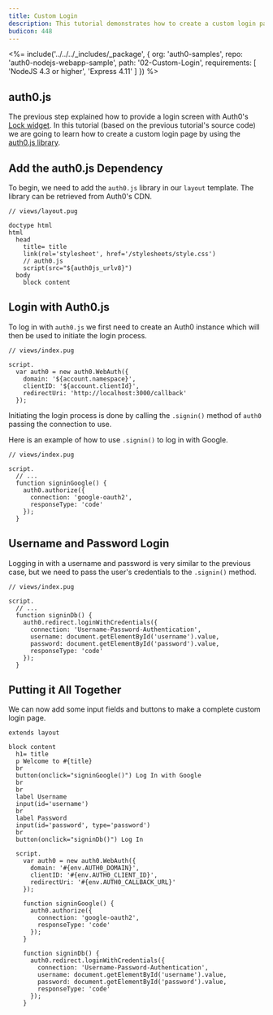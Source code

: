 ```yaml
---
title: Custom Login
description: This tutorial demonstrates how to create a custom login page for your web application by using the auth0.js library
budicon: 448
---
```


<%= include('../../../_includes/_package', {
  org: 'auth0-samples',
  repo: 'auth0-nodejs-webapp-sample',
  path: '02-Custom-Login',
  requirements: [
    'NodeJS 4.3 or higher',
    'Express 4.11'
  ]
}) %>

## auth0.js

The previous step explained how to provide a login screen with Auth0's [Lock widget](/libraries/lock). In this tutorial (based on the previous tutorial's source code) we are going to learn how to create a custom login page by using the [auth0.js library](/libraries/auth0js).

## Add the auth0.js Dependency

To begin, we need to add the `auth0.js` library in our `layout` template. The library can be retrieved from Auth0's CDN.

```pug
// views/layout.pug

doctype html
html
  head
    title= title
    link(rel='stylesheet', href='/stylesheets/style.css')
    // auth0.js
    script(src="${auth0js_urlv8}")
  body
    block content
```

## Login with Auth0.js

To log in with `auth0.js` we first need to create an Auth0 instance which will
then be used to initiate the login process.

```pug
// views/index.pug

script.
  var auth0 = new auth0.WebAuth({
    domain: '${account.namespace}',
    clientID: '${account.clientId}',
    redirectUri: 'http://localhost:3000/callback'
  });
```

Initiating the login process is done by calling the `.signin()` method of `auth0`
passing the connection to use.

Here is an example of how to use `.signin()` to log in with Google.

```pug
// views/index.pug

script.
  // ...
  function signinGoogle() {
    auth0.authorize({
      connection: 'google-oauth2',
      responseType: 'code'
    });
  }
```

## Username and Password Login

Logging in with a username and password is very similar to the previous case, but we need to pass the user's credentials to the `.signin()` method.

```pug
// views/index.pug

script.
  // ...
  function signinDb() {
    auth0.redirect.loginWithCredentials({
      connection: 'Username-Password-Authentication',
      username: document.getElementById('username').value,
      password: document.getElementById('password').value,
      responseType: 'code'
    });
  }
```

## Putting it All Together

We can now add some input fields and buttons to make a complete custom login page.

```pug
extends layout

block content
  h1= title
  p Welcome to #{title}
  br
  button(onclick="signinGoogle()") Log In with Google
  br
  br
  label Username
  input(id='username')
  br
  label Password
  input(id='password', type='password')
  br
  button(onclick="signinDb()") Log In

  script.
    var auth0 = new auth0.WebAuth({
      domain: '#{env.AUTH0_DOMAIN}',
      clientID: '#{env.AUTH0_CLIENT_ID}',
      redirectUri: '#{env.AUTH0_CALLBACK_URL}'
    });

    function signinGoogle() {
      auth0.authorize({
        connection: 'google-oauth2',
        responseType: 'code'
      });
    }

    function signinDb() {
      auth0.redirect.loginWithCredentials({
        connection: 'Username-Password-Authentication',
        username: document.getElementById('username').value,
        password: document.getElementById('password').value,
        responseType: 'code'
      });
    }
```
